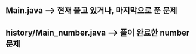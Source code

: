 <h2>Main.java --> 현재 풀고 있거나, 마지막으로 푼 문제</h2>
<h2>history/Main_number.java --> 풀이 완료한 number 문제</h2>
